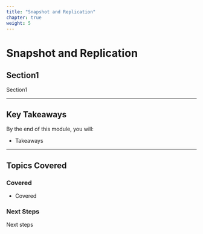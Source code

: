 ```yaml
---
title: "Snapshot and Replication" 
chapter: true
weight: 5 
---
```


# **Snapshot and Replication**

## **Section1**  
Section1

---

## **Key Takeaways**  
By the end of this module, you will:  

- Takeaways
---

## **Topics Covered**  
### **Covered**  
- Covered

### **Next Steps**  
Next steps


